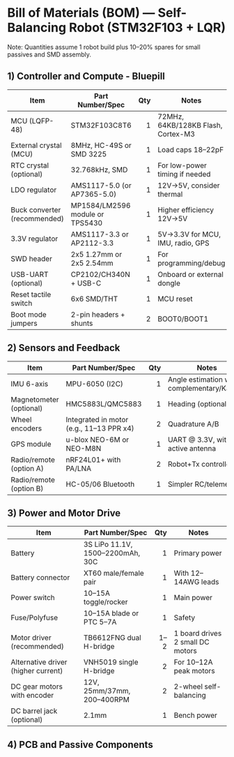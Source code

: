# Bill of Materials (BOM) — Self-Balancing Robot (STM32F103 + LQR)

Note: Quantities assume 1 robot build plus 10–20% spares for small passives and SMD assembly.

## 1) Controller and Compute - Bluepill

| Item | Part Number/Spec | Qty | Notes |
|---|---|---:|---|
| MCU (LQFP-48) | STM32F103C8T6 | 1 | 72MHz, 64KB/128KB Flash, Cortex-M3 |
| External crystal (MCU) | 8MHz, HC-49S or SMD 3225 | 1 | Load caps 18–22pF |
| RTC crystal (optional) | 32.768kHz, SMD | 1 | For low-power timing if needed |
| LDO regulator | AMS1117-5.0 (or AP7365-5.0) | 1 | 12V→5V, consider thermal |
| Buck converter (recommended) | MP1584/LM2596 module or TPS5430 | 1 | Higher efficiency 12V→5V |
| 3.3V regulator | AMS1117-3.3 or AP2112-3.3 | 1 | 5V→3.3V for MCU, IMU, radio, GPS |
| SWD header | 2x5 1.27mm or 2x5 2.54mm | 1 | For programming/debug |
| USB-UART (optional) | CP2102/CH340N + USB-C | 1 | Onboard or external dongle |
| Reset tactile switch | 6x6 SMD/THT | 1 | MCU reset |
| Boot mode jumpers | 2-pin headers + shunts | 2 | BOOT0/BOOT1 |

## 2) Sensors and Feedback

| Item | Part Number/Spec | Qty | Notes |
|---|---|---:|---|
| IMU 6-axis | MPU-6050 (I2C) | 1 | Angle estimation with complementary/Kalman |
| Magnetometer (optional) | HMC5883L/QMC5883 | 1 | Heading (optional) |
| Wheel encoders | Integrated in motor (e.g., 11–13 PPR x4) | 2 | Quadrature A/B |
| GPS module | u-blox NEO-6M or NEO-M8N | 1 | UART @ 3.3V, with active antenna |
| Radio/remote (option A) | nRF24L01+ with PA/LNA | 2 | Robot+Tx controller |
| Radio/remote (option B) | HC-05/06 Bluetooth | 1 | Simpler RC/telemetry |

## 3) Power and Motor Drive

| Item | Part Number/Spec | Qty | Notes |
|---|---|---:|---|
| Battery | 3S LiPo 11.1V, 1500–2200mAh, 30C | 1 | Primary power |
| Battery connector | XT60 male/female pair | 1 | With 12–14AWG leads |
| Power switch | 10–15A toggle/rocker | 1 | Main power |
| Fuse/Polyfuse | 10–15A blade or PTC 5–7A | 1 | Safety |
| Motor driver (recommended) | TB6612FNG dual H-bridge | 1–2 | 1 board drives 2 small DC motors |
| Alternative driver (higher current) | VNH5019 single H-bridge | 2 | For 10–12A peak motors |
| DC gear motors with encoder | 12V, 25mm/37mm, 200–400RPM | 2 | 2-wheel self-balancing |
| DC barrel jack (optional) | 2.1mm | 1 | Bench power |

## 4) PCB and Passive Components

